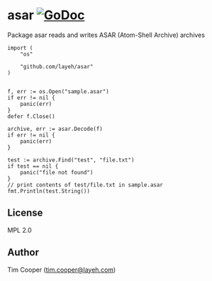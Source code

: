 # asar [![GoDoc](https://godoc.org/github.com/layeh/asar?status.svg)](https://godoc.org/github.com/layeh/asar)

Package asar reads and writes ASAR (Atom-Shell Archive) archives

    import (
        "os"

        "github.com/layeh/asar"
    )


    f, err := os.Open("sample.asar")
    if err != nil {
        panic(err)
    }
    defer f.Close()

    archive, err := asar.Decode(f)
    if err != nil {
        panic(err)
    }

    test := archive.Find("test", "file.txt")
    if test == nil {
        panic("file not found")
    }
    // print contents of test/file.txt in sample.asar
    fmt.Println(test.String())

## License

MPL 2.0

## Author

Tim Cooper (tim.cooper@layeh.com)
